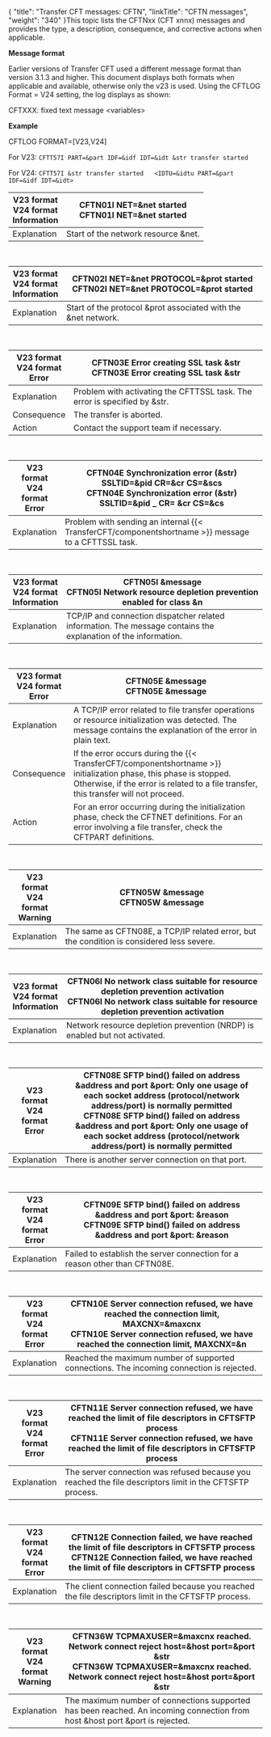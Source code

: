 {
    "title": "Transfer CFT messages: CFTN",
    "linkTitle": "CFTN messages",
    "weight": "340"
}This topic lists the CFTNxx (CFT xnnx) messages and provides the type, a description, consequence, and corrective actions when applicable.

**Message format**

Earlier versions of Transfer CFT used a different message format than version 3.1.3 and higher. This document displays both formats when applicable and available, otherwise only the v23 is used. Using the CFTLOG Format = V24 setting, the log displays as shown:

CFTXXX: fixed text message &lt;variables>

**Example**

CFTLOG FORMAT=\[V23,V24\]

For V23: `CFTT57I PART=&part IDF=&idf IDT=&idt &str transfer started`

For V24: `CFTT57I &str transfer started   <IDTU=&idtu PART=&part IDF=&idf IDT=&idt>`


| V23 format<br/> V24 format<br/> Information | <span id="CFTN01I"></span>CFTN01I NET=&amp;net started<br/> CFTN01I NET=&amp;net started |
| --- | --- |
| Explanation | Start of the network resource &amp;net. |


 


| V23 format<br/> V24 format<br/> Information | <span id="CFTN02I"></span>CFTN02I NET=&amp;net PROTOCOL=&amp;prot started<br/> CFTN02I NET=&amp;net PROTOCOL=&amp;prot started |
| --- | --- |
| Explanation | Start of the protocol &amp;prot associated with the &amp;net network. |


 


| V23 format<br/> V24 format<br/> Error | <span id="CFTN03E"></span>CFTN03E Error creating SSL task &amp;str<br/> CFTN03E Error creating SSL task &amp;str |
| --- | --- |
| Explanation | Problem with activating the CFTTSSL task. The error is specified by &amp;str. |
| Consequence | The transfer is aborted. |
| Action | Contact the support team if necessary. |


 


| V23 format<br/> V24 format<br/> Error | <span id="CFTN04E"></span>CFTN04E Synchronization error (&amp;str) SSLTID=&amp;pid CR=&amp;cr CS=&amp;scs<br/> CFTN04E Synchronization error (&amp;str) SSLTID=&amp;pid _ CR= &amp;cr CS=&amp;cs |
| --- | --- |
| Explanation | Problem with sending an internal {{< TransferCFT/componentshortname  >}} message to a CFTTSSL task. |


 


| V23 format<br/> V24 format<br/> Information | <span id="CFTN05I"></span>CFTN05I &amp;message<br/> CFTN05I Network resource depletion prevention enabled for class &amp;n |
| --- | --- |
| Explanation | TCP/IP and connection dispatcher related information. The message contains the explanation of the information.  |


 


| V23 format<br/> V24 format<br/> Error | <span id="CFTN05E"></span>CFTN05E &amp;message<br/> CFTN05E &amp;message |
| --- | --- |
| Explanation | A TCP/IP error related to file transfer operations or resource initialization was detected. The message contains the explanation of the error in plain text. |
| Consequence  | If the error occurs during the {{< TransferCFT/componentshortname  >}} initialization phase, this phase is stopped. Otherwise, if the error is related to a file transfer, this transfer will not proceed.  |
| Action  | For an error occurring during the initialization phase, check the CFTNET definitions. For an error involving a file transfer, check the CFTPART definitions.  |


 


| V23 format<br/> V24 format<br/> Warning | <span id="CFTN05W"></span>CFTN05W &amp;message<br/> CFTN05W &amp;message |
| --- | --- |
| Explanation | The same as CFTN08E, a TCP/IP related error, but the condition is considered less severe. |


 


| V23 format<br/> V24 format<br/> Information | <span id="CFTN05W"></span><span id="CFTN06I"></span>CFTN06I No network class suitable for resource depletion prevention activation<br/> CFTN06I No network class suitable for resource depletion prevention activation |
| --- | --- |
| Explanation | Network resource depletion prevention (NRDP) is enabled but not activated. |


 


| V23 format<br/> V24 format<br/> Error | <span id="CFTN08E"></span>CFTN08E SFTP bind() failed on address &amp;address and port &amp;port: Only one usage of each socket address (protocol/network address/port) is normally permitted<br/> CFTN08E SFTP bind() failed on address &amp;address and port &amp;port: Only one usage of each socket address (protocol/network address/port) is normally permitted |
| --- | --- |
| Explanation | There is another server connection on that port.  |


 


| V23 format<br/> V24 format<br/> Error | <span id="CFTN09E"></span>CFTN09E SFTP bind() failed on address &amp;address and port &amp;port: &amp;reason<br/> CFTN09E SFTP bind() failed on address &amp;address and port &amp;port: &amp;reason |
| --- | --- |
| Explanation | Failed to establish the server connection for a reason other than CFTN08E.  |


 


| V23 format<br/> V24 format<br/> Error  | <span id="CFTN10E"></span>CFTN10E Server connection refused, we have reached the connection limit, MAXCNX=&amp;maxcnx<br/> CFTN10E Server connection refused, we have reached the connection limit, MAXCNX=&amp;n |
| --- | --- |
| Explanation  | Reached the maximum number of supported connections. The incoming connection is rejected.  |


 


| V23 format<br/> V24 format<br/> Error  | CFTN11E Server connection refused, we have reached the limit of file descriptors in CFTSFTP process<br/> CFTN11E Server connection refused, we have reached the limit of file descriptors in CFTSFTP process |
| --- | --- |
| Explanation  | The server connection was refused because you reached the file descriptors limit in the CFTSFTP process.  |


 


| V23 format<br/> V24 format<br/> Error  | CFTN12E Connection failed, we have reached the limit of file descriptors in CFTSFTP process<br/> CFTN12E Connection failed, we have reached the limit of file descriptors in CFTSFTP process |
| --- | --- |
| Explanation  | The client connection failed because you reached the file descriptors limit in the CFTSFTP process.  |


 


| V23 format<br/> V24 format<br/> Warning | <span id="CFTN36W"></span>CFTN36W TCPMAXUSER=&amp;maxcnx reached. Network connect reject host=&amp;host port=&amp;port &amp;str<br/> CFTN36W TCPMAXUSER=&amp;maxcnx reached. Network connect reject host=&amp;host port=&amp;port &amp;str |
| --- | --- |
| Explanation | The maximum number of connections supported has been reached. An incoming connection from host &amp;host port &amp;port is rejected. |

